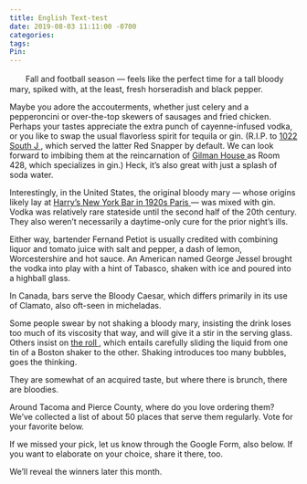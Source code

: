 ```yaml
---
title: English Text-test
date: 2019-08-03 11:11:00 -0700
categories: 
tags: 
Pin:
---
```


　　Fall and football season — feels like the perfect time for a tall bloody mary, spiked with, at the least, fresh horseradish and black pepper.

Maybe you adore the accouterments, whether just celery and a pepperoncini or over-the-top skewers of sausages and fried chicken. Perhaps your tastes appreciate the extra punch of cayenne-infused vodka, or you like to swap the usual flavorless spirit for tequila or gin. (R.I.P. to [1022 South J ](https://www.thenewstribune.com/entertainment/restaurants/tnt-diner/article264780979.html), which served the latter Red Snapper by default. We can look forward to imbibing them at the reincarnation of [Gilman House ](https://www.thenewstribune.com/entertainment/restaurants/tnt-diner/article277941013.html)as Room 428, which specializes in gin.) Heck, it’s also great with just a splash of soda water.

Interestingly, in the United States, the original bloody mary — whose origins likely lay at [Harry’s New York Bar in 1920s Paris ](https://www.pbs.org/newshour/arts/paris-marks-bloody-mary-cocktails-100th-birthday)— was mixed with gin. Vodka was relatively rare stateside until the second half of the 20th century. They also weren’t necessarily a daytime-only cure for the prior night’s ills.

Either way, bartender Fernand Petiot is usually credited with combining liquor and tomato juice with salt and pepper, a dash of lemon, Worcestershire and hot sauce. An American named George Jessel brought the vodka into play with a hint of Tabasco, shaken with ice and poured into a highball glass.

In Canada, bars serve the Bloody Caesar, which differs primarily in its use of Clamato, also oft-seen in micheladas.

Some people swear by not shaking a bloody mary, insisting the drink loses too much of its viscosity that way, and will give it a stir in the serving glass. Others insist on [the roll ](https://www.youtube.com/watch?v=He0-N2Z2uCY), which entails carefully sliding the liquid from one tin of a Boston shaker to the other. Shaking introduces too many bubbles, goes the thinking.

They are somewhat of an acquired taste, but where there is brunch, there are bloodies.

Around Tacoma and Pierce County, where do you love ordering them? We’ve collected a list of about 50 places that serve them regularly. Vote for your favorite below.

If we missed your pick, let us know through the Google Form, also below. If you want to elaborate on your choice, share it there, too.

We’ll reveal the winners later this month.
